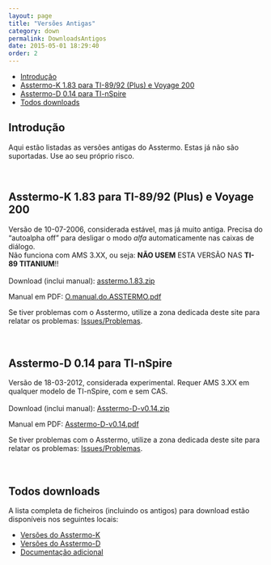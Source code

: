 ```yaml
---
layout: page
title: "Versões Antigas"
category: down
permalink: DownloadsAntigos
date: 2015-05-01 18:29:40
order: 2
---
```


  * [Introdução](#introduo)
  * [Asstermo-K 1.83 para TI-89/92 (Plus) e Voyage 200](#asstermo-k-183-para-ti-8992-plus-e-voyage-200)
  * [Asstermo-D 0.14 para TI-nSpire](#asstermo-d-014-para-ti-nspire)
  * [Todos downloads](#todos-downloads)

## Introdução
Aqui estão listadas as versões antigas do Asstermo. Estas já não são suportadas. Use ao seu próprio risco.

<br>

## Asstermo-K 1.83 para TI-89/92 (Plus) e Voyage 200
Versão de 10-07-2006, considerada estável, mas já muito antiga. Precisa do “autoalpha off” para desligar o modo <i>alfa</i> automaticamente nas caixas de diálogo.<br>
Não funciona com AMS 3.XX, ou seja: <b>NÃO USEM</b> ESTA VERSÃO NAS <b>TI-89 TITANIUM</b>!!<br>
<br>
Download (inclui manual): [asstermo.1.83.zip](https://github.com/asstermo/K/releases/download/v1.83/asstermo.1.83.zip)

Manual em PDF: [O.manual.do.ASSTERMO.pdf](https://github.com/asstermo/K/releases/download/v1.83/O.manual.do.ASSTERMO.pdf)

Se tiver problemas com o Asstermo, utilize a zona dedicada deste site para relatar os problemas: [Issues/Problemas](https://github.com/asstermo/asstermo.github.io/issues).<br>
<br>
<br>

## Asstermo-D 0.14 para TI-nSpire
Versão de 18-03-2012, considerada experimental. Requer AMS 3.XX em qualquer modelo de TI-nSpire, com e sem CAS.<br>
<br>
Download (inclui manual): [Asstermo-D-v0.14.zip](https://github.com/asstermo/D/releases/download/v0.14/Asstermo-D-v0.14.zip)

Manual em PDF: [Asstermo-D-v0.14.pdf](https://github.com/asstermo/D/releases/download/v0.14/Asstermo-D-v0.14.pdf)

Se tiver problemas com o Asstermo, utilize a zona dedicada deste site para relatar os problemas: [Issues/Problemas](https://github.com/asstermo/asstermo.github.io/issues).<br>
<br>
<br>

## Todos downloads
A lista completa de ficheiros (incluindo os antigos) para download estão disponíveis nos seguintes locais:

  * [Versões do Asstermo-K](https://github.com/asstermo/K/releases)
  * [Versões do Asstermo-D](https://github.com/asstermo/D/releases)
  * [Documentação adicional](https://github.com/asstermo/documentation/releases)
